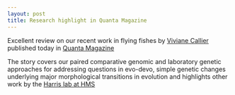 ```yaml
---
layout: post
title: Research highlight in Quanta Magazine
---
```


Excellent review on our recent work in flying fishes by [Viviane Callier](https://www.quantamagazine.org/authors/viviane-callier/) published today in [Quanta Magazine](https://www.quantamagazine.org/flying-fish-and-aquarium-pets-yield-secrets-of-evolution-20220105#)

The story covers our paired comparative genomic and laboratory genetic approaches for addressing questions in evo-devo, simple genetic changes underlying major morphological transitions in evolution and highlights other work by the [Harris lab at HMS](https://genetics.hms.harvard.edu/faculty-staff/matthew-harris)

